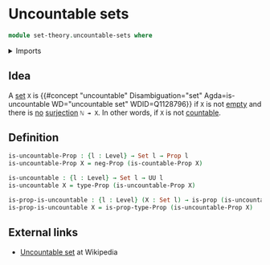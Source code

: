 # Uncountable sets

```agda
module set-theory.uncountable-sets where
```

<details><summary>Imports</summary>

```agda
open import foundation.dependent-products-propositions
open import foundation.negation
open import foundation.propositions
open import foundation.sets
open import foundation.universe-levels

open import set-theory.countable-sets
```

</details>

## Idea

A [set](foundation-core.sets.md) `X` is
{{#concept "uncountable" Disambiguation="set" Agda=is-uncountable WD="uncountable set" WDID=Q1128796}}
if `X` is not [empty](foundation-core.empty-types.md) and there is
[no](foundation-core.negation.md) [surjection](foundation.surjective-maps.md)
`ℕ ↠ X`. In other words, if `X` is not
[countable](set-theory.countable-sets.md).

## Definition

```agda
is-uncountable-Prop : {l : Level} → Set l → Prop l
is-uncountable-Prop X = neg-Prop (is-countable-Prop X)

is-uncountable : {l : Level} → Set l → UU l
is-uncountable X = type-Prop (is-uncountable-Prop X)

is-prop-is-uncountable : {l : Level} (X : Set l) → is-prop (is-uncountable X)
is-prop-is-uncountable X = is-prop-type-Prop (is-uncountable-Prop X)
```

## External links

- [Uncountable set](https://en.wikipedia.org/wiki/Uncountable_set) at Wikipedia
